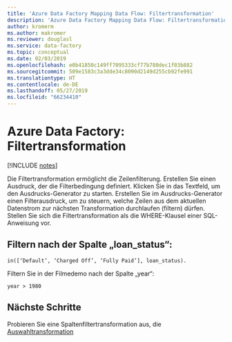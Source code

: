 ```yaml
---
title: 'Azure Data Factory Mapping Data Flow: Filtertransformation'
description: 'Azure Data Factory Mapping Data Flow: Filtertransformation'
author: kromerm
ms.author: makromer
ms.reviewer: douglasl
ms.service: data-factory
ms.topic: conceptual
ms.date: 02/03/2019
ms.openlocfilehash: e0b41850c149ff7095333cf77b780dec1f03b882
ms.sourcegitcommit: 509e1583c3a3dde34c8090d2149d255cb92fe991
ms.translationtype: HT
ms.contentlocale: de-DE
ms.lasthandoff: 05/27/2019
ms.locfileid: "66234410"
---
```

# <a name="azure-data-factory-filter-transformation"></a>Azure Data Factory: Filtertransformation

[!INCLUDE [notes](../../includes/data-factory-data-flow-preview.md)]

Die Filtertransformation ermöglicht die Zeilenfilterung. Erstellen Sie einen Ausdruck, der die Filterbedingung definiert. Klicken Sie in das Textfeld, um den Ausdrucks-Generator zu starten. Erstellen Sie im Ausdrucks-Generator einen Filterausdruck, um zu steuern, welche Zeilen aus dem aktuellen Datenstrom zur nächsten Transformation durchlaufen (filtern) dürfen. Stellen Sie sich die Filtertransformation als die WHERE-Klausel einer SQL-Anweisung vor.

## <a name="filter-on-loanstatus-column"></a>Filtern nach der Spalte „loan_status“:

```
in([‘Default’, ‘Charged Off’, ‘Fully Paid’], loan_status).
```

Filtern Sie in der Filmedemo nach der Spalte „year“:

```
year > 1980
```

## <a name="next-steps"></a>Nächste Schritte

Probieren Sie eine Spaltenfiltertransformation aus, die [Auswahltransformation](data-flow-select.md)
